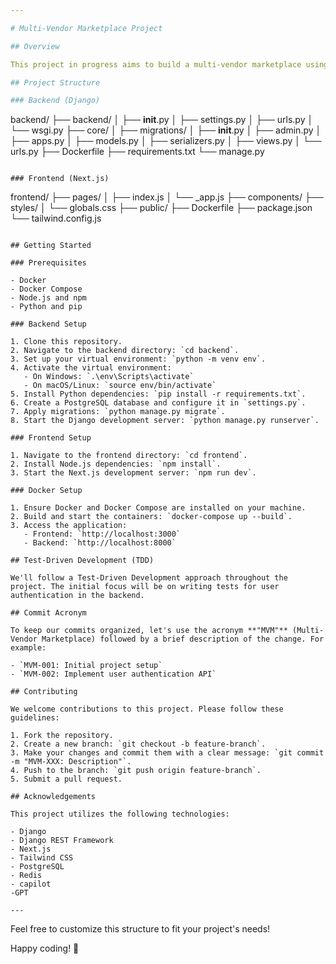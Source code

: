 ```yaml
---

# Multi-Vendor Marketplace Project

## Overview

This project in progress aims to build a multi-vendor marketplace using Django for the backend and Next.js for the frontend. The marketplace will allow vendors to sell their products, and users to browse, search, and purchase items.

## Project Structure

### Backend (Django)

```
backend/
├── backend/
│   ├── __init__.py
│   ├── settings.py
│   ├── urls.py
│   └── wsgi.py
├── core/
│   ├── migrations/
│   ├── __init__.py
│   ├── admin.py
│   ├── apps.py
│   ├── models.py
│   ├── serializers.py
│   ├── views.py
│   └── urls.py
├── Dockerfile
├── requirements.txt
└── manage.py
```

### Frontend (Next.js)

```
frontend/
├── pages/
│   ├── index.js
│   └── _app.js
├── components/
├── styles/
│   └── globals.css
├── public/
├── Dockerfile
├── package.json
└── tailwind.config.js
```

## Getting Started

### Prerequisites

- Docker
- Docker Compose
- Node.js and npm
- Python and pip

### Backend Setup

1. Clone this repository.
2. Navigate to the backend directory: `cd backend`.
3. Set up your virtual environment: `python -m venv env`.
4. Activate the virtual environment:
   - On Windows: `.\env\Scripts\activate`
   - On macOS/Linux: `source env/bin/activate`
5. Install Python dependencies: `pip install -r requirements.txt`.
6. Create a PostgreSQL database and configure it in `settings.py`.
7. Apply migrations: `python manage.py migrate`.
8. Start the Django development server: `python manage.py runserver`.

### Frontend Setup

1. Navigate to the frontend directory: `cd frontend`.
2. Install Node.js dependencies: `npm install`.
3. Start the Next.js development server: `npm run dev`.

### Docker Setup

1. Ensure Docker and Docker Compose are installed on your machine.
2. Build and start the containers: `docker-compose up --build`.
3. Access the application:
   - Frontend: `http://localhost:3000`
   - Backend: `http://localhost:8000`

## Test-Driven Development (TDD)

We'll follow a Test-Driven Development approach throughout the project. The initial focus will be on writing tests for user authentication in the backend.

## Commit Acronym

To keep our commits organized, let's use the acronym **"MVM"** (Multi-Vendor Marketplace) followed by a brief description of the change. For example:

- `MVM-001: Initial project setup`
- `MVM-002: Implement user authentication API`

## Contributing

We welcome contributions to this project. Please follow these guidelines:

1. Fork the repository.
2. Create a new branch: `git checkout -b feature-branch`.
3. Make your changes and commit them with a clear message: `git commit -m "MVM-XXX: Description"`.
4. Push to the branch: `git push origin feature-branch`.
5. Submit a pull request.

## Acknowledgements

This project utilizes the following technologies:

- Django
- Django REST Framework
- Next.js
- Tailwind CSS
- PostgreSQL
- Redis
- capilot
-GPT

---
```


Feel free to customize this structure to fit your project's needs!

Happy coding! 🚀
